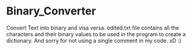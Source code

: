 # Binary_Converter
Convert Text into binary and visa versa.
edited.txt file contains all the characters and their binary values to be used in the program to create a dictionary.
And sorry for not using a single comment in my code. xD :)
